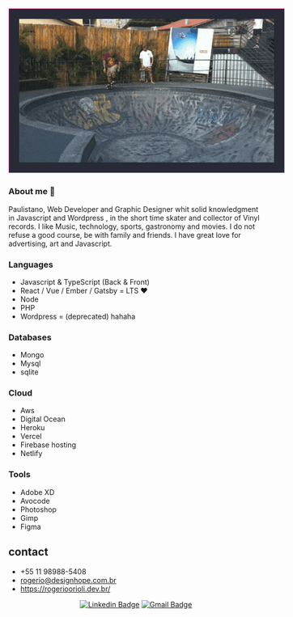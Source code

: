   
 <div align="center" >
  <img style="width:640px; padding:20px ; border : 1px solid #ff79c6;	background-color : #282a36;" src="https://github.com/rogeriorioli/rogeriorioli/raw/master/rogerio-layback-lagoa-da-conceicao.gif" alt="Rogerio Orioli - Layback Floripa"/>
</div>

### About me 👋

Paulistano, Web Developer and Graphic Designer whit solid knowledgment in Javascript and Wordpress , 
in the short time skater and collector of Vinyl records. I like Music, technology, sports, gastronomy and movies.
I do not refuse a good course, be with family and friends.
I have great love for advertising, art and Javascript.


### Languages
- Javascript & TypeScript (Back & Front)
-  React / Vue / Ember / Gatsby  = LTS ❤️
- Node
- PHP 
- Wordpress = (deprecated) hahaha


### Databases
- Mongo
- Mysql
- sqlite


### Cloud 
- Aws
- Digital Ocean
- Heroku 
- Vercel
- Firebase hosting
- Netlify




### Tools
- Adobe XD
- Avocode 
- Photoshop
- Gimp
- Figma

## contact
- +55 11 98988-5408
- rogerio@designhope.com.br
- https://rogerioorioli.dev.br/


<div align="center">
  
[![Linkedin Badge](https://img.shields.io/badge/-LinkedIn-blue?style=flat-square&logo=Linkedin&logoColor=white&link=https://www.linkedin.com/in/rogeriorioli/)](https://www.linkedin.com/in/rogeriorioli/)
[![Gmail Badge](https://img.shields.io/badge/-Gmail-c14438?style=flat-square&logo=Gmail&logoColor=white&link=mailto:rogerio@designhope.com.br)](mailto:rogerio@designhope.com.br)

</div>

